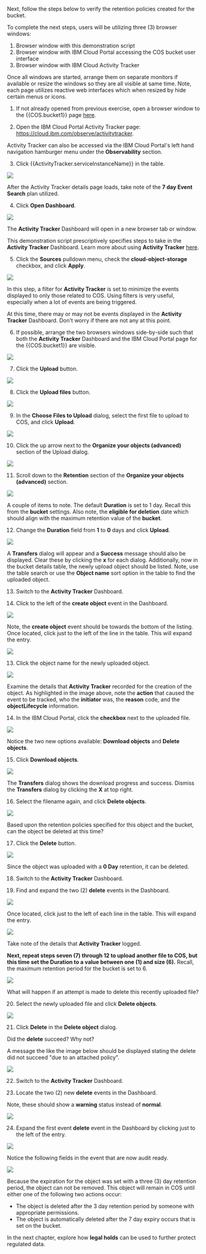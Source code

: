 Next, follow  the steps below to verify the retention policies created for the bucket.

To complete the next steps, users will be utilizing three (3) browser windows:

1. Browser window with this demonstration script
2. Browser window with IBM Cloud Portal accessing the COS bucket user interface
3. Browser window with IBM Cloud Activity Tracker

Once all windows are started, arrange them on separate monitors if available or resize the windows so they are all visible at same time. Note, each page utilizes reactive web interfaces which when resized by hide certain menus or icons.


1. If not already opened from previous exercise, open a browser window to the {{COS.bucket1}} page <a href="https://cloud.ibm.com/objectstorage/crn%3Av1%3Abluemix%3Apublic%3Acloud-object-storage%3Aglobal%3Aa%2Fba0e33c9056f470ca19de009747ec654%3A43d07b21-b680-4d31-9d51-178f582d630c%3A%3A?bucket=cos-l3-with-retention&bucketRegion=us-south&endpoint=s3.us-south.cloud-object-storage.appdomain.cloud&paneId=bucket_overview" target="_blank">here</a>.


2. Open the IBM Cloud Portal Activity Tracker page: <a href="https://cloud.ibm.com/observe/activitytracker" target="_blank">https://cloud.ibm.com/observe/activitytracker</a>.

Activity Tracker can also be accessed via the IBM Cloud Portal's left hand navigation hamburger menu under the **Observability** section.

3. Click {{ActivityTracker.serviceInstanceName}} in the table.

![](_attachments/ActivityTracker.png)

After the Activity Tracker details page loads, take note of the **7 day Event Search** plan utilized.

4. Click **Open Dashboard**.

![](_attachments/ATDetails.png)

The **Activity Tracker** Dashboard will open in a new browser tab or window.

This demonstration script prescriptively specifies steps to take in the **Activity Tracker** Dashboard. Learn more about using **Activity Tracker** <a href="https://cloud.ibm.com/docs/activity-tracker?topic=activity-tracker-getting-started-search" target="_blank">here</a>.

5. Click the **Sources** pulldown menu, check the **cloud-object-storage** checkbox, and click **Apply**.

![](_attachments/ATFilter.png)

In this step, a filter for **Activity Tracker** is set to minimize the events displayed to only those related to COS. Using filters is very useful, especially when a lot of events are being triggered.

At this time, there may or may not be events displayed in the **Activity Tracker** Dashboard. Don't worry if there are not any at this point.

6. If possible, arrange the two browsers windows side-by-side such that both the **Activity Tracker** Dashboard and the IBM Cloud Portal page for the {{COS.bucket1}} are visible.

![](_attachments/SideBySide.png)

7. Click the **Upload** button.

![](_attachments/ObjectUpload.png)

8. Click the **Upload files** button.

![](_attachments/ObjectUploadDialog.png)

9. In the **Choose Files to Upload** dialog, select the first file to upload to COS, and click **Upload**.

![](_attachments/FileUploadDialog.png)

10. Click the up arrow next to the **Organize your objects (advanced)** section of the Upload dialog.

![](_attachments/ObjectUploadDialog2.png)

11. Scroll down to the **Retention** section of the **Organize your objects (advanced)** section.

![](_attachments/ObjectUploadRetention.png)

A couple of items to note.  The default **Duration** is set to 1 day.  Recall this from the **bucket** settings.  Also note, the **eligible for deletion** date which should align with the maximum retention value of the **bucket**.

12. Change the **Duration** field from **1** to **0** days and click **Upload**.

![](_attachments/ObjectUploadObject.png)

A **Transfers** dialog will appear and a **Success**  message should also be displayed.  Clear these by clicking the **x** for each dialog. Additionally, now in the bucket details table, the newly upload object should be listed. Note, use the table search or use the **Object name** sort option in the table to find the uploaded object.

13. Switch to the **Activity Tracker** Dashboard.

14. Click to the left of the **create object** event in the Dashboard.

![](_attachments/ATObjectCreate.png)

Note, the **create object** event should be towards the bottom of the listing. Once located, click just to the left of the line in the table.  This will expand the entry.

![](_attachments/ATObjectCreateDetails.png)

13. Click the object name for the newly uploaded object.

![](_attachments/UploadedObjects.png)

Examine the details that **Activity Tracker** recorded for the creation of the object. As highlighted in the image above, note the **action** that caused the event to be tracked, who the **initiator** was, the **reason** code, and the **objectLifecycle** information.

14. In the IBM Cloud Portal, click the **checkbox** next to the uploaded file.

![](_attachments/ObjectSelected.png)

Notice the two new options available: **Download objects** and **Delete objects**.

15. Click **Download objects**.

![](_attachments/DownloadDialog.png)

The **Transfers** dialog shows the download progress and success.  Dismiss the **Transfers** dialog by clicking the **X** at top right.

16. Select the filename again, and click **Delete objects**.

![](_attachments/ObjectSelected2.png)

Based upon the retention policies specified for this object and the bucket, can the object be deleted at this time?

17. Click the **Delete** button.

![](_attachments/DeleteDialog.png)

Since the object was uploaded with a **0 Day** retention, it can be deleted.

18. Switch to the **Activity Tracker** Dashboard.

19. Find and expand the two (2) **delete** events in the Dashboard.

![](_attachments/ATObjectDelete.png)

Once located, click just to the left of each line in the table.  This will expand the entry.

![](_attachments/ATObjectDeleteDetails.png)

Take note of the details that **Activity Tracker** logged.

**Next, repeat steps seven (7) through 12 to upload another file to COS, but this time set the Duration to a value between one (1) and size (6).** Recall, the maximum retention period for the bucket is set to 6.

![](_attachments/UploadObject2.png)

What will happen if an attempt is made to delete this recently uploaded file?

20. Select the newly uploaded file and click **Delete objects**.

![](_attachments/DeleteObject2.png)

21. Click **Delete** in the **Delete object** dialog.

Did the **delete** succeed? Why not?

A message the like the image below should be displayed stating the delete did not succeed "due to an attached policy".

![](_attachments/DeleteObject2Failed.png)

22. Switch to the **Activity Tracker** Dashboard.

23. Locate the two (2) new **delete** events in the Dashboard.

Note, these should show a **warning** status instead of **normal**.

![](_attachments/ATDeleteObject2Failed.png)

24. Expand the first event **delete** event in the Dashboard by clicking just to the left of the entry.

![](_attachments/ATDeleteObject2Failed2.png)

Notice the following fields in the event that are now audit ready.

![](_attachments/ATDeleteObject2FailedDetails.png)

Because the expiration for the object was set with a three (3) day retention period, the object can not be removed. This object will remain in COS until either one of the following two actions occur:

- The object is deleted after the 3 day retention period by someone with appropriate permissions.
- The object is automatically deleted after the 7 day expiry occurs that is set on the bucket.

In the next chapter, explore how **legal holds** can be used to further protect regulated data.
